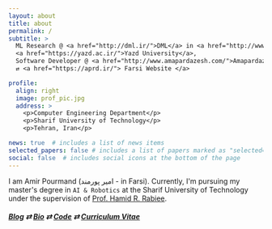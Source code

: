 ```yaml
---
layout: about
title: about
permalink: /
subtitle: >
  ML Research @ <a href="http://dml.ir/">DML</a> in <a href="http://www.sharif.edu/">Sharif Univeristy</a> • Previously: 
  <a href="https://yazd.ac.ir/">Yazd University</a>,
  Software Developer @ <a href="http://www.amapardazesh.com/">Amapardazesh </a>
  ⇄ <a href="https://aprd.ir/"> Farsi Website </a>

profile:
  align: right
  image: prof_pic.jpg
  address: >
    <p>Computer Engineering Department</p>
    <p>Sharif University of Technology</p>
    <p>Tehran, Iran</p>

news: true  # includes a list of news items
selected_papers: false # includes a list of papers marked as "selected={true}"
social: false  # includes social icons at the bottom of the page
---
```



I am Amir Pourmand (امیر پورمند - in Farsi). Currently, I'm pursuing my master's degree in `AI & Robotics` at the Sharif University of Technology under the supervision of [Prof. Hamid R. Rabiee](http://sharif.edu/~rabiee/).

##### [Blog](/blog/) ⇄ [Bio](/bio/) ⇄ [Code](/code/) ⇄ [Curriculum Vitae](/assets/pdf/cv.pdf)